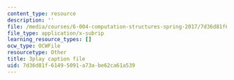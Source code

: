 ```yaml
---
content_type: resource
description: ''
file: /media/courses/6-004-computation-structures-spring-2017/7d36d81f61495091a73abe62ca61a539_dLeI7A7VezQ.vtt
file_type: application/x-subrip
learning_resource_types: []
ocw_type: OCWFile
resourcetype: Other
title: 3play caption file
uid: 7d36d81f-6149-5091-a73a-be62ca61a539
---
```

